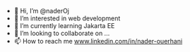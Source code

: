 - 👋 Hi, I’m @naderOj
- 👀 I’m interested in web development
- 🌱 I’m currently learning Jakarta EE
- 💞️ I’m looking to collaborate on ...
- 📫 How to reach me www.linkedin.com/in/nader-ouerhani

<!---
naderOj/naderOj is a ✨ special ✨ repository because its `README.md` (this file) appears on your GitHub profile.
You can click the Preview link to take a look at your changes.
--->
